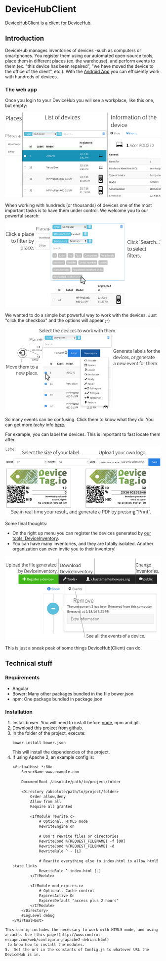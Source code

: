 # DeviceHubClient
DeviceHubClient is a client for [DeviceHub](https://github.com/eReuse/DeviceHub).

## Introduction
DeviceHub manages inventories of devices -such as computers or smartphones. 
You register them using our automated open-source tools, place them in different places (ex. the warehouse), 
and perform events to them (ex. "this device has been repaired", "we have moved the device to
the office of the client", etc.). With the [Android App](https://play.google.com/store/apps/details?id=org.ereuse.scanner)
you can efficiently work with hundreds of devices.

### The web app
Once you login to your DeviceHub you will see a workplace, like this one, but empty:

![Places, list of devices and information of a device](screenshots/global-presentation.png)

When working with hundreds (or thousands) of devices one of the most important tasks is to have them under control.
We welcome you to our powerful search:

![How to search](screenshots/search.png)

We wanted to do a simple but powerful way to work with the devices. Just "click the checkbox" and the options will appear ;-)

![How to work with devices](screenshots/work-with-devices.png)

So many events can be confusing. Click them to know what they do. You can get more *techy* info [here](https://wiki.ereuse.org/arch:events).

For example, you can label the devices. This is important to fast locate them after.

![How to label](screenshots/label.png)

Some final thoughts: 
* On the right up menu you can register the devices generated by [our tools: DeviceInventory](https://github.com/eReuse/device-inventory/releases/latest).
* You can have many inventories, and they are totally isolated. Another organization can even invite you to their inventory!

![The options of the menu, see events of a device](screenshots/events-and-menu.png)

This is just a sneak peak of some things DeviceHub(Client) can do.

## Technical stuff
### Requirements
* Angular
* Bower: Many other packages bundled in the file bower.json
* npm: One package bundled in package.json

### Installation
1.  Install bower. You will need to install before [node](https://github.com/nodejs/node-v0.x-archive/wiki/Installing-Node.js-via-package-manager), npm and git.
2.  Download this project from github.
3.  In the folder of the project, execute:
    ```
    bower install bower.json
    ```
    This will install the dependencies of the project.
4. If using Apache 2, an example config is:
    ```
    <VirtualHost *:80>
        ServerName www.example.com

        DocumentRoot /absolute/path/to/project/folder

        <Directory /absolute/path/to/project/folder>
            Order allow,deny
            Allow from all
            Require all granted

            <IfModule rewrite.c>
                # Optional. HTML5 mode
                RewriteEngine on
    
                # Don't rewrite files or directories
                RewriteCond %{REQUEST_FILENAME} -f [OR]
                RewriteCond %{REQUEST_FILENAME} -d
                RewriteRule ^ - [L]
    
                # Rewrite everything else to index.html to allow html5 state links
                RewriteRule ^ index.html [L]
            </IfModule>
            
            <IfModule mod_expires.c>
                # Optional. Cache control
                ExpiresActive On
                ExpiresDefault "access plus 2 hours"
            </IfModule>
        </Directory>
        #LogLevel debug
    </VirtualHost>
  ```
  This config includes the necessary to work with HTML5 mode, and using a cache. Use [this page](http://www.control-escape.com/web/configuring-apache2-debian.html)
   to know how to install the modules.
5.  Set the url in the constants of Config.js to whatever URL the DeviceHub is in.
